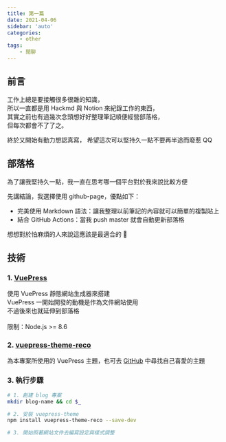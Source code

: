 ```yaml
---
title: 第一篇
date: 2021-04-06
sidebar: 'auto'
categories:
    - other
tags:
    - 閒聊
---
```


## 前言

工作上總是要接觸很多很雜的知識， <br>
所以一直都是用 Hackmd 與 Notion 來紀錄工作的東西， <br>
其實之前也有過幾次念頭想好好整理筆記順便經營部落格， <br>
但每次都會不了了之。

終於又開始有動力想認真寫，
希望這次可以堅持久一點不要再半途而廢惹 QQ

## 部落格

為了讓我堅持久一點，我一直在思考哪一個平台對於我來說比較方便

先講結論，我選擇使用 github-page，優點如下：

-   完美使用 Markdown 語法：讓我整理以前筆記的內容就可以簡單的複製貼上
-   結合 GitHub Actions：當我 push master 就會自動更新部落格

想想對於怕麻煩的人來說這應該是最適合的 🌝

## 技術

### 1. [VuePress](https://vuepress.vuejs.org/zh/)

使用 VuePress 靜態網站生成器來搭建 <br>
VuePress 一開始開發的動機是作為文件網站使用 <br>
不過後來也就延伸到部落格 <br>
<br>
限制：Node.js >= 8.6 <br>

### 2. [vuepress-theme-reco](https://vuepress-theme-reco.recoluan.com/)

為本專案所使用的 VuePress 主題，也可去 [GitHub](https://github.com/topics/vuepress-theme) 中尋找自己喜愛的主題

### 3. 執行步驟

```bash
# 1. 創建 blog 專案
mkdir blog-name && cd $_

# 2. 安裝 vuepress-theme
npm install vuepress-theme-reco --save-dev

# 3. 開始照著網站文件去編寫設定與樣式調整
```
